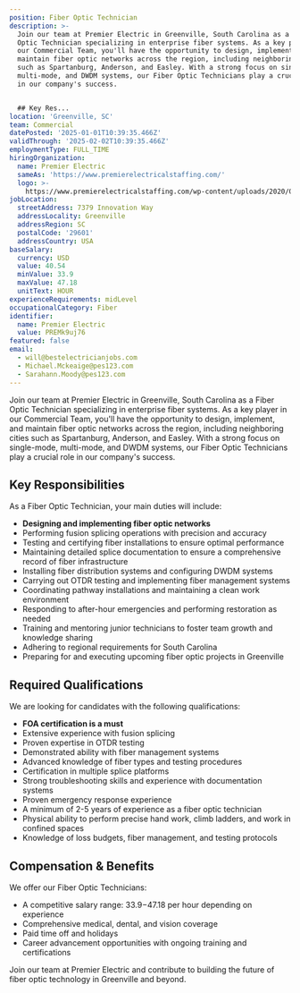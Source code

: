 ```yaml
---
position: Fiber Optic Technician
description: >-
  Join our team at Premier Electric in Greenville, South Carolina as a Fiber
  Optic Technician specializing in enterprise fiber systems. As a key player in
  our Commercial Team, you'll have the opportunity to design, implement, and
  maintain fiber optic networks across the region, including neighboring cities
  such as Spartanburg, Anderson, and Easley. With a strong focus on single-mode,
  multi-mode, and DWDM systems, our Fiber Optic Technicians play a crucial role
  in our company's success.


  ## Key Res...
location: 'Greenville, SC'
team: Commercial
datePosted: '2025-01-01T10:39:35.466Z'
validThrough: '2025-02-02T10:39:35.466Z'
employmentType: FULL_TIME
hiringOrganization:
  name: Premier Electric
  sameAs: 'https://www.premierelectricalstaffing.com/'
  logo: >-
    https://www.premierelectricalstaffing.com/wp-content/uploads/2020/05/Premier-Electrical-Staffing-logo.png
jobLocation:
  streetAddress: 7379 Innovation Way
  addressLocality: Greenville
  addressRegion: SC
  postalCode: '29601'
  addressCountry: USA
baseSalary:
  currency: USD
  value: 40.54
  minValue: 33.9
  maxValue: 47.18
  unitText: HOUR
experienceRequirements: midLevel
occupationalCategory: Fiber
identifier:
  name: Premier Electric
  value: PREMk9uj76
featured: false
email:
  - will@bestelectricianjobs.com
  - Michael.Mckeaige@pes123.com
  - Sarahann.Moody@pes123.com
---
```




Join our team at Premier Electric in Greenville, South Carolina as a Fiber Optic Technician specializing in enterprise fiber systems. As a key player in our Commercial Team, you'll have the opportunity to design, implement, and maintain fiber optic networks across the region, including neighboring cities such as Spartanburg, Anderson, and Easley. With a strong focus on single-mode, multi-mode, and DWDM systems, our Fiber Optic Technicians play a crucial role in our company's success.

## Key Responsibilities
As a Fiber Optic Technician, your main duties will include:
- **Designing and implementing fiber optic networks**
- Performing fusion splicing operations with precision and accuracy
- Testing and certifying fiber installations to ensure optimal performance
- Maintaining detailed splice documentation to ensure a comprehensive record of fiber infrastructure
- Installing fiber distribution systems and configuring DWDM systems
- Carrying out OTDR testing and implementing fiber management systems
- Coordinating pathway installations and maintaining a clean work environment
- Responding to after-hour emergencies and performing restoration as needed
- Training and mentoring junior technicians to foster team growth and knowledge sharing
- Adhering to regional requirements for South Carolina
- Preparing for and executing upcoming fiber optic projects in Greenville

## Required Qualifications
We are looking for candidates with the following qualifications:
- **FOA certification is a must**
- Extensive experience with fusion splicing
- Proven expertise in OTDR testing
- Demonstrated ability with fiber management systems
- Advanced knowledge of fiber types and testing procedures
- Certification in multiple splice platforms
- Strong troubleshooting skills and experience with documentation systems
- Proven emergency response experience
- A minimum of 2-5 years of experience as a fiber optic technician
- Physical ability to perform precise hand work, climb ladders, and work in confined spaces
- Knowledge of loss budgets, fiber management, and testing protocols

## Compensation & Benefits
We offer our Fiber Optic Technicians:
- A competitive salary range: $33.9-$47.18 per hour depending on experience
- Comprehensive medical, dental, and vision coverage
- Paid time off and holidays
- Career advancement opportunities with ongoing training and certifications

Join our team at Premier Electric and contribute to building the future of fiber optic technology in Greenville and beyond.
